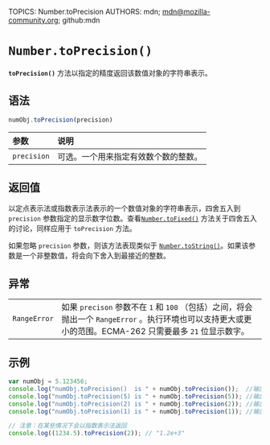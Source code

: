 TOPICS: Number.toPrecision
AUTHORS: mdn; mdn@mozilla-community.org; github:mdn

# `Number.toPrecision()`

**`toPrecision()`** 方法以指定的精度返回该数值对象的字符串表示。

## 语法

```javascript
numObj.toPrecision(precision)
```

| 参数 | 说明 |
| :-- | :-- |
| `precision` | 可选。一个用来指定有效数个数的整数。|

## 返回值

以定点表示法或指数表示法表示的一个数值对象的字符串表示，四舍五入到 `precision` 参数指定的显示数字位数。查看[`Number.toFixed()`](/zh-hans/webfrontend/Number.toFixed)
方法关于四舍五入的讨论，同样应用于 `toPrecision` 方法。

如果忽略 `precision` 参数，则该方法表现类似于 [`Number.toString()`](/zh-hans/webfrontend/Number.toString)。如果该参数是一个非整数值，将会向下舍入到最接近的整数。

## 异常

|  |  |
| :-- | :-- |
| `RangeError` | 如果 `precison` 参数不在 `1` 和 `100` （包括）之间，将会抛出一个 `RangeError` 。执行环境也可以支持更大或更小的范围。ECMA-262 只需要最多 `21` 位显示数字。

## 示例

```javascript
var numObj = 5.123456;
console.log("numObj.toPrecision()  is " + numObj.toPrecision());  //输出 5.123456
console.log("numObj.toPrecision(5) is " + numObj.toPrecision(5)); //输出 5.1235
console.log("numObj.toPrecision(2) is " + numObj.toPrecision(2)); //输出 5.1
console.log("numObj.toPrecision(1) is " + numObj.toPrecision(1)); //输出 5

// 注意：在某些情况下会以指数表示法返回
console.log((1234.5).toPrecision(2)); // "1.2e+3"
```
